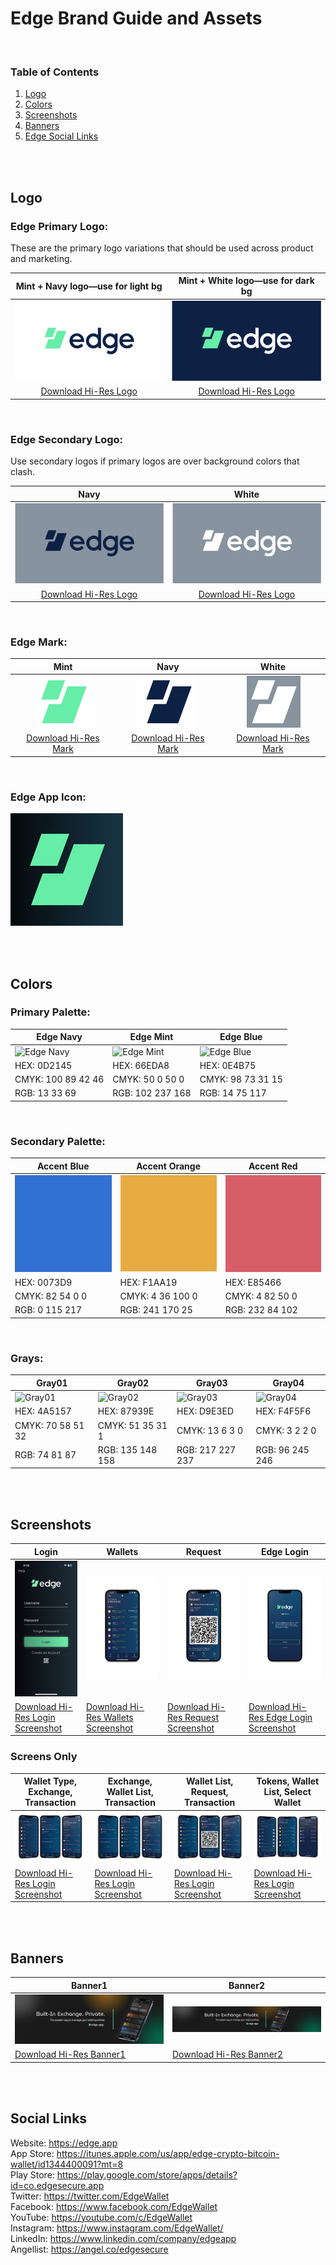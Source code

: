 # Edge Brand Guide and Assets

<br/>

### Table of Contents
1. [Logo](#logo)
2. [Colors](#colors)
3. [Screenshots](#screenshots)
4. [Banners](#banners)
5. [Edge Social Links](#edge-social-links)

<br/>
<br/>

## Logo

### Edge Primary Logo:
These are the primary logo variations that should be used across product and marketing. 

| Mint + Navy logo—use for light bg | Mint + White logo—use for dark bg |
| :-------------: |:-------------:|
| ![Master Logo Mint and Navy](./Logo/Primary/previews/Edge_Primary_Logo_MintNavy.png) | ![Master Logo Mint and White](./Logo/Primary/previews/Edge_Primary_Logo_MintWhite.png) |
| [Download Hi-Res Logo](./Logo/Primary/Edge_Primary_Logo_MintNavy.png)| [Download Hi-Res Logo](./Logo/Primary/Edge_Primary_Logo_MintWhite.png)|

<br/>

### Edge Secondary Logo:
Use secondary logos if primary logos are over background colors that clash. 

| Navy | White |
| :-------------: |:-------------:|
| ![Secondary Logo Navy](./Logo/Secondary/previews/Edge_Secondary_Logo_Navy.png) | ![Secondary Logo White](./Logo/Secondary/previews/Edge_Secondary_Logo_White.png) |
| [Download Hi-Res Logo](./Logo/Secondary/Edge_Secondary_Logo_Navy.png)| [Download Hi-Res Logo](./Logo/Secondary/Edge_Secondary_Logo_White.png)|

<br/>

### Edge Mark:

| Mint | Navy | White |
| :-------------: |:-------------:|:-------------:|
| ![Master Logo Mint and Navy](./Logo/Mark/previews/Edge-Final-Logo_Mark-Green.png) | ![Master Logo Mint and White](./Logo/Mark/previews/Edge-Final-Logo_Mark-Blue.png) | ![Master Logo Mint and White](./Logo/Mark/previews/Edge-Final-Logo_Mark-White.png)
| [Download Hi-Res Mark](./Logo/Mark/Edge-Final-Logo_Mark-Green.png)| [Download Hi-Res Mark](./Logo/Mark/Edge-Final-Logo_Mark-Blue.png)| [Download Hi-Res Mark](./Logo/Mark/Edge-Final-Logo_Mark-White.png)|

<br/>

### Edge App Icon:

![Edge App Icon](./Logo/App-Icon/Edge_app_icon.png)

<br/>
<br/>

## Colors

### Primary Palette:

| Edge Navy | Edge Mint | Edge Blue |
|-------------|-------------|-------------|
| ![Edge Navy](./Colors/Edge_color_navy.png) | ![Edge Mint](./Colors/Edge_color_mint.png) | ![Edge Blue](./Colors/Edge_color_blue.png)| 
| HEX: 0D2145 | HEX: 66EDA8 | HEX: 0E4B75 |
| CMYK: 100 89 42 46 | CMYK: 50 0 50 0 | CMYK: 98 73 31 15 |
| RGB: 13 33 69 | RGB: 102 237 168 | RGB: 14 75 117 |

<br/>

### Secondary Palette:

| Accent Blue | Accent Orange | Accent Red |
|-------------|-------------|-------------|
| ![Accent Blue](./Colors/Edge_color_accent_blue.png) | ![Accent Orange](./Colors/Edge_color_accent_orange.png) | ![Accent Red](./Colors/Edge_color_accent_red.png)| 
| HEX: 0073D9 | HEX: F1AA19 | HEX: E85466 |
| CMYK: 82 54 0 0 | CMYK: 4 36 100 0 | CMYK: 4 82 50 0 |
| RGB: 0 115 217 | RGB: 241 170 25 | RGB: 232 84 102 |

<br/>

### Grays:

| Gray01 | Gray02 | Gray03 | Gray04 |
|-------------|-------------|-------------|-------------|
| ![Gray01](./Colors/Edge_color_gray01.png) | ![Gray02](./Colors/Edge_color_gray02.png) | ![Gray03](./Colors/Edge_color_gray03.png)| ![Gray04](./Colors/Edge_color_gray04.png)|
| HEX: 4A5157 | HEX: 87939E | HEX: D9E3ED | HEX: F4F5F6 |
| CMYK: 70 58 51 32 | CMYK: 51 35 31 1 | CMYK: 13 6 3 0 | CMYK: 3 2 2 0 |
| RGB: 74 81 87 | RGB: 135 148 158 | RGB: 217 227 237 | RGB: 96 245 246 |

<br/>
<br/>

## Screenshots

| Login | Wallets | Request | Edge Login |
|-------------|-------------|-------------|-------------|
| ![Login](./Screenshots/Devices/iOS/iPhone_Login.png) | ![Wallets](./Screenshots/Devices/iOS/iPhone_Wallets.png) | ![Request](./Screenshots/Devices/iOS/iPhone_Request.png)| ![Edge Login](./Screenshots/Devices/iOS/iPhone_EdgeLogin.png)|
| [Download Hi-Res Login Screenshot](./Screenshots/Devices/iOS/iPhone_Login.png) | [Download Hi-Res Wallets Screenshot](./Screenshots/Devices/iOS/iPhone_Wallets.png) | [Download Hi-Res Request Screenshot](./Screenshots/iPhone_Request.png) | [Download Hi-Res Edge Login Screenshot](./Screenshots/iPhone_EdgeLogin.png) |

### Screens Only

| Wallet Type, Exchange, Transaction | Exchange, Wallet List, Transaction | Wallet List, Request, Transaction | Tokens, Wallet List, Select Wallet |
|-------------|-------------|-------------|-------------|
| ![ThreeScreens1](./Screenshots/Edge_SetofScreens1.png) | ![ThreeScreens2](./Screenshots/Edge_SetofScreens2.png) | ![ThreeScreens3](./Screenshots/Edge_SetofScreens3.png) | ![ThreeScreens4](./Screenshots/Edge_SetofScreens4.png)
| [Download Hi-Res Login Screenshot](./Screenshots/Edge_SetofScreens1.png) | [Download Hi-Res Login Screenshot](./Screenshots/Edge_SetofScreens2.png) | [Download Hi-Res Login Screenshot](./Screenshots/Edge_SetofScreens3.png) | [Download Hi-Res Login Screenshot](./Screenshots/Edge_SetofScreens4.png)

<br/>
<br/>

## Banners

| Banner1 | Banner2 | 
|-------------|-------------|
| ![Banner 1](./Banners/Edge_banner_bg.png) | ![Banner 2](./Banners/Edge_banner_long.png) |
| [Download Hi-Res Banner1](./Banners/Edge_banner_bg.png) | [Download Hi-Res Banner2](./Banners/Edge_banner_long.png) | 

<br/>
<br/>

## Social Links
Website: https://edge.app<br/> 
App Store: https://itunes.apple.com/us/app/edge-crypto-bitcoin-wallet/id1344400091?mt=8<br/> 
Play Store: https://play.google.com/store/apps/details?id=co.edgesecure.app<br/> 
Twitter: https://twitter.com/EdgeWallet<br/>
Facebook: https://www.facebook.com/EdgeWallet<br/>
YouTube: https://youtube.com/c/EdgeWallet<br/>
Instagram: https://www.instagram.com/EdgeWallet/<br/>
LinkedIn: https://www.linkedin.com/company/edgeapp<br/>
Angellist: https://angel.co/edgesecure
